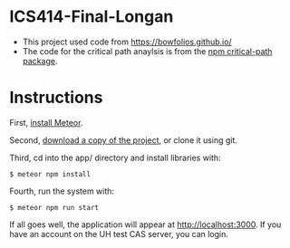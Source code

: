 # ICS414-Final-Longan
- This project used code from https://bowfolios.github.io/
- The code for the critical path anaylsis is from the [npm critical-path package](https://github.com/jlburkhead/critical-path).

# Instructions

First, [install Meteor](https://www.meteor.com/install).

Second, [download a copy of the project](https://github.com/jackrude/ICS414-Final-Longan.git), or clone it using git.
  
Third, cd into the app/ directory and install libraries with:

```
$ meteor npm install
```

Fourth, run the system with:

```
$ meteor npm run start
```

If all goes well, the application will appear at [http://localhost:3000](http://localhost:3000). If you have an account on the UH test CAS server, you can login. 
